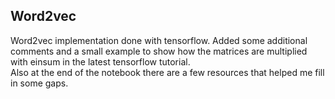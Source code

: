 ## Word2vec 

Word2vec implementation done with tensorflow. Added some additional comments and a small example
to show how the matrices are multiplied with einsum in the latest tensorflow tutorial.
<br>Also at the end of the notebook there are a few resources that helped me fill in some gaps.
